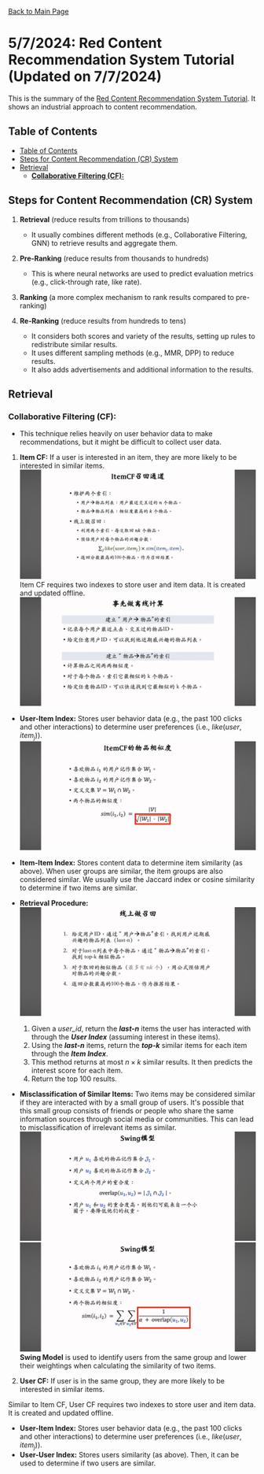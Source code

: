 [Back to Main Page](../README.md)

<h1>5/7/2024: Red Content Recommendation System Tutorial (Updated on 7/7/2024) </h1>

This is the summary of the [Red Content Recommendation System Tutorial](https://youtu.be/5dTOPen28ts?si=qhYBTACSpeeFZXqk). It shows an industrial approach to content recommendation.


## Table of Contents
- [Table of Contents](#table-of-contents)
- [Steps for Content Recommendation (CR) System](#steps-for-content-recommendation-cr-system)
- [Retrieval](#retrieval)
  - [**Collaborative Filtering (CF):**](#collaborative-filtering-cf)

## Steps for Content Recommendation (CR) System
1. **Retrieval** (reduce results from trillions to thousands)
   - It usually combines different methods (e.g., Collaborative Filtering, GNN) to retrieve results and aggregate them.

2. **Pre-Ranking** (reduce results from thousands to hundreds)
   - This is where neural networks are used to predict evaluation metrics (e.g., click-through rate, like rate).

3. **Ranking** (a more complex mechanism to rank results compared to pre-ranking)

4. **Re-Ranking** (reduce results from hundreds to tens)
   - It considers both scores and variety of the results, setting up rules to redistribute similar results.
   - It uses different sampling methods (e.g., MMR, DPP) to reduce results.
   - It also adds advertisements and additional information to the results.


## Retrieval
### **Collaborative Filtering (CF):**
   - This technique relies heavily on user behavior data to make recommendations, but it might be difficult to collect user data.

1. **Item CF:** If a user is interested in an item, they are more likely to be interested in similar items.
![Item CF Recall Overview](./images/02_recall_01_itemCF_01.jpg)
Item CF requires two indexes to store user and item data. It is created and updated offline.
![Item CF Indexes](./images/02_recall_01_itemCF_02.jpg)

- **User-Item Index:** Stores user behavior data (e.g., the past 100 clicks and other interactions) to determine user preferences (i.e., $like(user, item_j)$).
![Item CF Similarity](./images/02_recall_01_itemCF_03.jpg)

- **Item-Item Index:** Stores content data to determine item similarity (as above). When user groups are similar, the item groups are also considered similar. We usually use the Jaccard index or cosine similarity to determine if two items are similar.

- **Retrieval Procedure:**
![Item CF Retrieval Procedure](./images/02_recall_01_itemCF_04.jpg)
    1. Given a *user_id*, return the ***last-n*** items the user has interacted with through the ***User Index*** (assuming interest in these items).
    2. Using the ***last-n*** items, return the ***top-k*** similar items for each item through the ***Item Index***.
    3. This method returns at most $n \times k$ similar results. It then predicts the interest score for each item.
    4. Return the top 100 results.

- **Misclassification of Similar Items:** Two items may be considered similar if they are interacted with by a small group of users. It's possible that this small group consists of friends or people who share the same information sources through social media or communities. This can lead to misclassification of irrelevant items as similar.
![Item CF Misclassification](./images/02_recall_02_swing_01.jpg)
![Item CF Swing Model](./images/02_recall_02_swing_02.jpg)
**Swing Model** is used to identify users from the same group and lower their weightings when calculating the similarity of two items.

2. **User CF:** If user is in the same group, they are more likely to be interested in similar items.

Similar to Item CF, User CF requires two indexes to store user and item data. It is created and updated offline.

- **User-Item Index:** Stores user behavior data (e.g., the past 100 clicks and other interactions) to determine user preferences (i.e., $like(user, item_j)$).
- **User-User Index:** Stores users similarity (as above). Then, it can be used to determine if two users are similar. 
